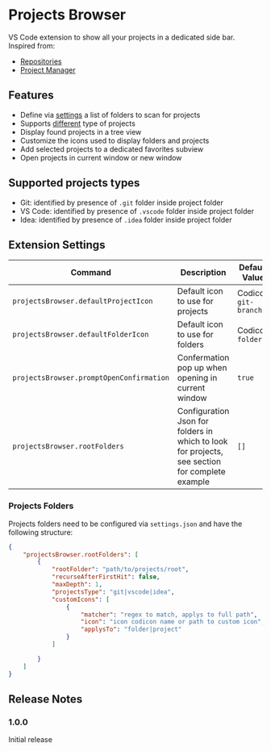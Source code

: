 # Projects Browser

VS Code extension to show all your projects in a dedicated side bar. Inspired from:

- [Repositories](https://marketplace.visualstudio.com/items?itemName=mohitsingh.repo)
- [Project Manager](https://marketplace.visualstudio.com/items?itemName=alefragnani.project-manager)

## Features

- Define via [settings](#extension-settings) a list of folders to scan for projects
- Supports [different](#supported-projects-types) type of projects
- Display found projects in a tree view
- Customize the icons used to display folders and projects
- Add selected projects to a dedicated favorites subview
- Open projects in current window or new window

## Supported projects types

- Git: identified by presence of `.git` folder inside project folder
- VS Code: identified by presence of `.vscode` folder inside project folder
- Idea: identified by presence of `.idea` folder inside project folder

## Extension Settings

| Command                                  | Description                                                                                    | Default Value        |
| ---------------------------------------- | ---------------------------------------------------------------------------------------------- | -------------------- |
| `projectsBrowser.defaultProjectIcon`     | Default icon to use for projects                                                               | Codicon `git-branch` |
| `projectsBrowser.defaultFolderIcon`      | Default icon to use for folders                                                                | Codicon `folder`     |
| `projectsBrowser.promptOpenConfirmation` | Confermation pop up when opening in current window                                             | `true`               |
| `projectsBrowser.rootFolders`            | Configuration Json for folders in which to look for projects, see section for complete example | `[]`                 |

### Projects Folders

Projects folders need to be configured via `settings.json` and have the following structure:

```json
{
    "projectsBrowser.rootFolders": [
        {
            "rootFolder": "path/to/projects/root",
            "recurseAfterFirstHit": false,
            "maxDepth": 1,
            "projectsType": "git|vscode|idea",
            "customIcons": [
                {
                    "matcher": "regex to match, applys to full path",
                    "icon": "icon codicon name or path to custom icon",
                    "applysTo": "folder|project"
                }
            ]

        }
    ]
}
```

## Release Notes

### 1.0.0

Initial release
